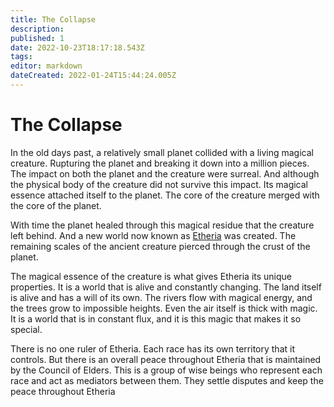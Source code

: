 ```yaml
---
title: The Collapse
description: 
published: 1
date: 2022-10-23T18:17:18.543Z
tags: 
editor: markdown
dateCreated: 2022-01-24T15:44:24.005Z
---
```


# The Collapse

In the old days past, a relatively small planet collided with a living magical creature. Rupturing the planet and breaking it down into a million pieces. The impact on both the planet and the creature were surreal. And although the physical body of the creature did not survive this impact. Its magical essence attached itself to the planet. The core of the creature merged with the core of the planet. 

With time the planet healed through this magical residue that the creature left behind. And a new world now known as [Etheria](/etheria) was created. The remaining scales of the ancient creature pierced through the crust of the planet.

The magical essence of the creature is what gives Etheria its unique properties. It is a world that is alive and constantly changing. The land itself is alive and has a will of its own. The rivers flow with magical energy, and the trees grow to impossible heights. Even the air itself is thick with magic. It is a world that is in constant flux, and it is this magic that makes it so special.

There is no one ruler of Etheria. Each race has its own territory that it controls. But there is an overall peace throughout Etheria that is maintained by the Council of Elders. This is a group of wise beings who represent each race and act as mediators between them. They settle disputes and keep the peace throughout Etheria